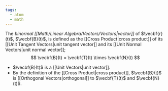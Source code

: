 ```yaml
---
tags:
  - atom
  - math
---
```

The *binormal [[Math/Linear Algebra/Vectors/Vectors|vector]]* of $\vecbf{r}(t)$, $\vecbf{B}(t)$, is defined as the [[Cross Product|cross product]] of its [[Unit Tangent Vectors|unit tangent vector]] and its [[Unit Normal Vectors|unit normal vector]];
$$ \vecbf{B}(t) = \vecbf{T}(t) \times \vecbf{N}(t) $$
- $\vecbf{B}(t)$ is a [[Unit Vectors|unit vector]].
- By the definition of the [[Cross Product|cross product]], $\vecbf{B}(t)$ is [[Orthogonal Vectors|orthogonal]] to $\vecbf{T}(t)$ and $\vecbf{N}(t)$.